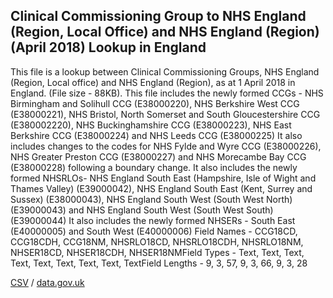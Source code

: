## Clinical Commissioning Group to NHS England (Region, Local Office) and NHS England (Region) (April 2018) Lookup in England

This file is a lookup between Clinical Commissioning Groups, NHS England (Region, Local office) and NHS England (Region), as at 1 April 2018 in England. (File size - 88KB). This file includes the newly formed CCGs - NHS Birmingham and Solihull CCG (E38000220), NHS Berkshire West CCG (E38000221), NHS Bristol, North Somerset and South Gloucestershire CCG (E380002220), NHS Buckinghamshire CCG (E38000223), NHS East Berkshire CCG (E38000224) and NHS Leeds CCG (E38000225)
It also includes changes to the codes for NHS Fylde and Wyre CCG (E38000226), NHS Greater Preston CCG (E38000227) and NHS Morecambe Bay CCG (E38000228) following a boundary change.
It also includes the newly formed NHSRLOs- NHS England South East (Hampshire, Isle of Wight and Thames Valley) (E39000042), NHS England South East (Kent, Surrey and Sussex) (E38000043), NHS England South West (South West North) (E39000043) and NHS England South West (South West South) (E39000044)
It also includes the newly formed NHSERs - South East (E40000005) and South West (E40000006) Field Names - CCG18CD, CCG18CDH, CCG18NM, NHSRLO18CD, NHSRLO18CDH, NHSRLO18NM, NHSER18CD, NHSER18CDH, NHSER18NMField Types - Text, Text, Text, Text, Text, Text, Text, Text, TextField Lengths - 9, 3, 57, 9, 3, 66, 9, 3, 28

[CSV](csv/202.csv) / [data.gov.uk](https://data.gov.uk/dataset/5e8da5a5-76a5-4fa2-8ce0-735e4e8f0630/clinical-commissioning-group-to-nhs-england-region-local-office-and-nhs-england-region-april-2018-lookup-in-england)

